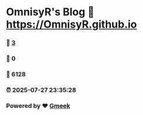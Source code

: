 # OmnisyR's Blog :link: https://OmnisyR.github.io 
### :page_facing_up: [3](https://OmnisyR.github.io/tag.html) 
### :speech_balloon: 0 
### :hibiscus: 6128 
### :alarm_clock: 2025-07-27 23:35:28 
### Powered by :heart: [Gmeek](https://github.com/Meekdai/Gmeek)
